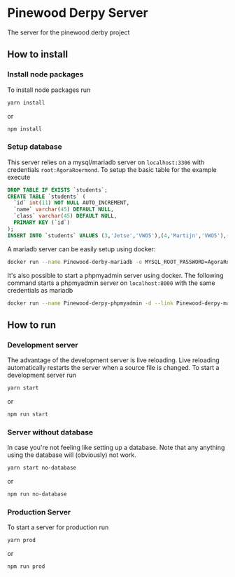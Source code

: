# Pinewood Derpy Server
The server for the pinewood derby project
## How to install
### Install node packages
To install node packages run
```bash
yarn install
```
or
```bash
npm install
```
### Setup database
This server relies on a mysql/mariadb server on `localhost:3306` with credentials `root:AgoraRoermond`. To setup the basic table for the example execute
```sql
DROP TABLE IF EXISTS `students`;
CREATE TABLE `students` (
  `id` int(11) NOT NULL AUTO_INCREMENT,
  `name` varchar(45) DEFAULT NULL,
  `class` varchar(45) DEFAULT NULL,
  PRIMARY KEY (`id`)
);
INSERT INTO `students` VALUES (3,'Jetse','VWO5'),(4,'Martijn','VWO5'),(5,'Timo','VWO3');
```
A mariadb server can be easily setup using docker:
```bash
docker run --name Pinewood-derby-mariadb -e MYSQL_ROOT_PASSWORD=AgoraRoermond -e MYSQL_DATABASE=Derby -p 3306:3306 mariadb
```
It's also possible to start a phpmyadmin server using docker. The following command starts a phpmyadmin server on `localhost:8000` with the same credentials as mariadb
```bash
docker run --name Pinewood-derpy-phpmyadmin -d --link Pinewood-derpy-mariadb:db -p 8000:80 phpmyadmin/phpmyadmin
```


## How to run
### Development server
The advantage of the development server is live reloading. Live reloading automatically restarts the server when a source file is changed. To start a development server run
```bash
yarn start
```
or
```bash
npm run start
```
### Server without database
In case you're not feeling like setting up a database. Note that any anything using the database will (obviously) not work.
```bash
yarn start no-database
```
or
```bash
npm run no-database
```
### Production Server
To start a server for production run
```bash
yarn prod
```
or
```bash
npm run prod
```
